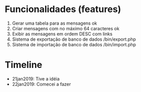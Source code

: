 # Funcionalidades (features)
1. Gerar uma tabela para as mensagens ok
2. Criar mensagens com no máximo 64 caracteres ok
3. Exibir as mensagens em ordem DESC com links
4. Sistema de exportação de banco de dados /bin/export.php
5. Sistema de importação de banco de dados /bin/import.php

# Timeline
- 21jan2019: Tive a idéia
- 22jan2019: Comecei a fazer
